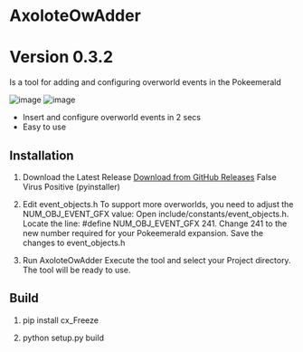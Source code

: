 # AxoloteOwAdder
# Version 0.3.2

Is a tool for adding and configuring overworld events in the Pokeemerald

![image](https://github.com/user-attachments/assets/afd40f40-25c9-4284-a16e-bf0d9cea5224)
![image](https://github.com/user-attachments/assets/57e493b1-8778-4446-a972-672ef68b5895)

- Insert and configure overworld events in 2 secs
- Easy to use

## Installation

1. Download the Latest Release
    [Download from GitHub Releases](https://github.com/Nexxo11/AxoloteOwAdder/releases)
   False Virus Positive (pyinstaller)

2. Edit event_objects.h
    To support more overworlds, you need to adjust the NUM_OBJ_EVENT_GFX value:
    Open include/constants/event_objects.h.
    Locate the line: #define NUM_OBJ_EVENT_GFX 241.
    Change 241 to the new number required for your Pokeemerald expansion.
    Save the changes to event_objects.h

3. Run AxoloteOwAdder
    Execute the tool and select your Project directory.
    The tool will be ready to use.

## Build

1. pip install cx_Freeze

2. python setup.py build
